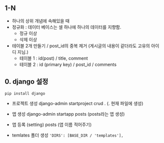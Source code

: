## 1-N
- 하나의 상위 개념에 속해있을 때
- 정규화 : 데이터 베이스는 셀 하나에 하나의 데이터를 지향함.   
    - 정규 이상 
    - 삭제 이상
- 테이블 2개 만들기 / post_id의 중복 제거 (게시글의 내용이 같더라도 고유의 아이디 지님.)
    - 테이블 1 : id(post) / title, comment
    - 테이블 2 : id (primary key) / post_id / comments

## 0. django 설정
`pip install django`
- 프로젝트 생성 django-admin startproject crud . (. 현재 파일에 생성)
- 앱 생성 django-admin startapp posts (posts라는 앱 생성)
- 앱 등록 (setting)
    posts (앱 이름 적어주기) 

- temlates 폴더 생성 
    `'DIRS': [BASE_DIR / 'templates'],`

